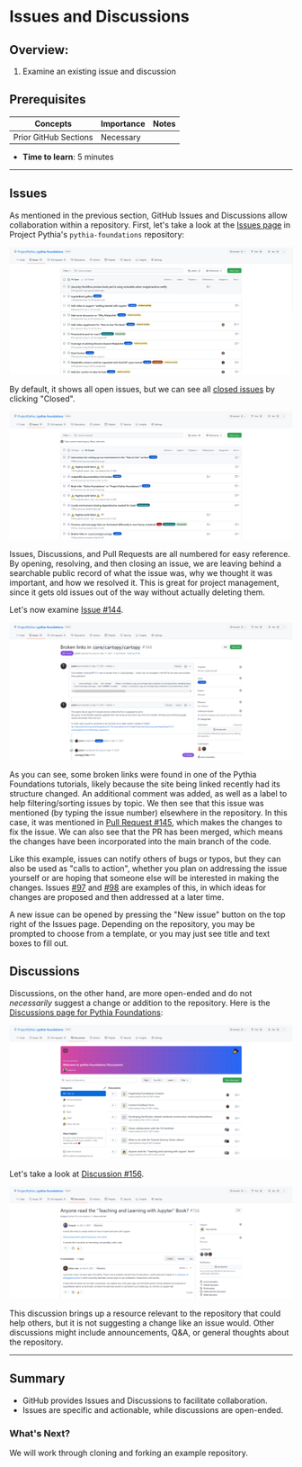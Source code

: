 # Issues and Discussions

## Overview:

1. Examine an existing issue and discussion

## Prerequisites

| Concepts              | Importance | Notes |
| --------------------- | ---------- | ----- |
| Prior GitHub Sections | Necessary  |       |

- **Time to learn**: 5 minutes

---

## Issues

As mentioned in the previous section, GitHub Issues and Discussions allow collaboration within a repository. First, let's take a look at the [Issues page](https://github.com/ProjectPythia/pythia-foundations/issues) in Project Pythia's `pythia-foundations` repository:

<img src="../../images/GitHubPythiaIssues.png" alt="Pythia Issues">

By default, it shows all open issues, but we can see all [closed issues](https://github.com/ProjectPythia/pythia-foundations/issues?q=is%3Aissue+is%3Aclosed) by clicking "Closed".

<img src="../../images/GitHubPythiaIssuesClosed.png" alt="Pythia Closed Issues">

Issues, Discussions, and Pull Requests are all numbered for easy reference. By opening, resolving, and then closing an issue, we are leaving behind a searchable public record of what the issue was, why we thought it was important, and how we resolved it. This is great for project management, since it gets old issues out of the way without actually deleting them.

Let's now examine [Issue \#144](https://github.com/ProjectPythia/pythia-foundations/issues/144).

<img src="../../images/GitHubPythiaIssue144.png" alt="Pythia Issue 144">

As you can see, some broken links were found in one of the Pythia Foundations tutorials, likely because the site being linked recently had its structure changed. An additional comment was added, as well as a label to help filtering/sorting issues by topic. We then see that this issue was mentioned (by typing the issue number) elsewhere in the repository. In this case, it was mentioned in [Pull Request \#145](https://github.com/ProjectPythia/pythia-foundations/pull/145), which makes the changes to fix the issue. We can also see that the PR has been merged, which means the changes have been incorporated into the main branch of the code.

Like this example, issues can notify others of bugs or typos, but they can also be used as "calls to action", whether you plan on addressing the issue yourself or are hoping that someone else will be interested in making the changes. Issues [\#97](https://github.com/ProjectPythia/pythia-foundations/issues/97) and [\#98](https://github.com/ProjectPythia/pythia-foundations/issues/98) are examples of this, in which ideas for changes are proposed and then addressed at a later time.

A new issue can be opened by pressing the "New issue" button on the top right of the Issues page. Depending on the repository, you may be prompted to choose from a template, or you may just see title and text boxes to fill out.

## Discussions

Discussions, on the other hand, are more open-ended and do not _necessarily_ suggest a change or addition to the repository. Here is the [Discussions page for Pythia Foundations](https://github.com/ProjectPythia/pythia-foundations/discussions):

<img src="../../images/GitHubPythiaDisc.png" alt="Pythia Foundations Discussions">

Let's take a look at [Discussion \#156](https://github.com/ProjectPythia/pythia-foundations/discussions/156).

<img src="../../images/GitHubPythiaDisc156.png" alt="Pythia Discussion 156">

This discussion brings up a resource relevant to the repository that could help others, but it is not suggesting a change like an issue would. Other discussions might include announcements, Q&A, or general thoughts about the repository.

---

## Summary

- GitHub provides Issues and Discussions to facilitate collaboration.
- Issues are specific and actionable, while discussions are open-ended.

### What's Next?

We will work through cloning and forking an example repository.

